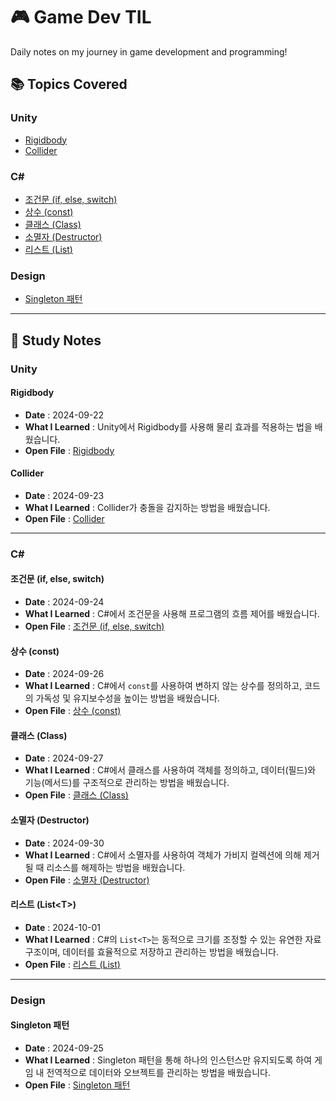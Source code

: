 # 🎮 Game Dev TIL

Daily notes on my journey in game development and programming!

## 📚 Topics Covered

### Unity
- [Rigidbody](#rigidbody)
- [Collider](#collider)

### C#
- [조건문 (if, else, switch)](#조건문-if-else-switch)
- [상수 (const)](#상수-const)
- [클래스 (Class)](#클래스-class)
- [소멸자 (Destructor)](#소멸자-destructor)
- [리스트 (List<T>)](#리스트-listt)

### Design
- [Singleton 패턴](#singleton-패턴)

---

## 📌 Study Notes

### Unity

#### Rigidbody
- **Date** : 2024-09-22
- **What I Learned** : Unity에서 Rigidbody를 사용해 물리 효과를 적용하는 법을 배웠습니다.
- **Open File** : [Rigidbody](./1.%20Unity/Rigidbody.md)

#### Collider
- **Date** : 2024-09-23
- **What I Learned** : Collider가 충돌을 감지하는 방법을 배웠습니다.
- **Open File** : [Collider](./1.%20Unity/Collider.md)

---

### C#

#### 조건문 (if, else, switch)
- **Date** : 2024-09-24
- **What I Learned** : C#에서 조건문을 사용해 프로그램의 흐름 제어를 배웠습니다.
- **Open File** : [조건문 (if, else, switch)](/2.%20C%23/조건문%20(if,%20else,%20switch).md)

#### 상수 (const)
- **Date** : 2024-09-26
- **What I Learned** : C#에서 `const`를 사용하여 변하지 않는 상수를 정의하고, 코드의 가독성 및 유지보수성을 높이는 방법을 배웠습니다.
- **Open File** : [상수 (const)](/2.%20C%23/상수%20(const).md)

#### 클래스 (Class)
- **Date** : 2024-09-27
- **What I Learned** : C#에서 클래스를 사용하여 객체를 정의하고, 데이터(필드)와 기능(메서드)를 구조적으로 관리하는 방법을 배웠습니다.
- **Open File** : [클래스 (Class)](/2.%20C%23/클래스%20(Class).md)

#### 소멸자 (Destructor)
- **Date** : 2024-09-30
- **What I Learned** : C#에서 소멸자를 사용하여 객체가 가비지 컬렉션에 의해 제거될 때 리소스를 해제하는 방법을 배웠습니다.
- **Open File** : [소멸자 (Destructor)](/2.%20C%23/소멸자%20(Destructor).md)

#### 리스트 (List\<T\>)
- **Date** : 2024-10-01
- **What I Learned** : C#의 `List<T>`는 동적으로 크기를 조정할 수 있는 유연한 자료 구조이며, 데이터를 효율적으로 저장하고 관리하는 방법을 배웠습니다.
- **Open File** : [리스트 (List<T>)](/2.%20C%23/리스트%20(List<T>).md)

---

### Design

#### Singleton 패턴
- **Date** : 2024-09-25
- **What I Learned** : Singleton 패턴을 통해 하나의 인스턴스만 유지되도록 하여 게임 내 전역적으로 데이터와 오브젝트를 관리하는 방법을 배웠습니다.
- **Open File** : [Singleton 패턴](/3.%20Design/Singleton%20패턴.md)